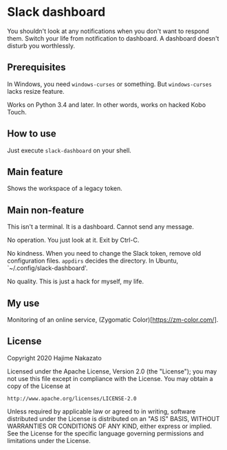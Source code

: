 # Slack dashboard

You shouldn't look at any notifications when you don't want to respond them.
Switch your life from notification to dashboard. A dashboard doesn't disturb you worthlessly. 

## Prerequisites

In Windows, you need `windows-curses` or something. But `windows-curses` lacks resize feature.

Works on Python 3.4 and later. In other words, works on hacked Kobo Touch.

## How to use

Just execute `slack-dashboard` on your shell.

## Main feature

Shows the workspace of a legacy token.

## Main non-feature

This isn't a terminal. It is a dashboard. Cannot send any message.

No operation. You just look at it. Exit by Ctrl-C.

No kindness. When you need to change the Slack token, remove old configuration files.
`appdirs` decides the directory. In Ubuntu, `~/.config/slack-dashboard'.

No quality. This is just a hack for myself, my life.

## My use

Monitoring of an online service, (Zygomatic Color)[https://zm-color.com/].

## License

Copyright 2020 Hajime Nakazato

Licensed under the Apache License, Version 2.0 (the "License");
you may not use this file except in compliance with the License.
You may obtain a copy of the License at

    http://www.apache.org/licenses/LICENSE-2.0

Unless required by applicable law or agreed to in writing, software
distributed under the License is distributed on an "AS IS" BASIS,
WITHOUT WARRANTIES OR CONDITIONS OF ANY KIND, either express or implied.
See the License for the specific language governing permissions and
limitations under the License.
